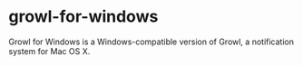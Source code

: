 # growl-for-windows
Growl for Windows is a Windows-compatible version of Growl, a notification system for Mac OS X.
